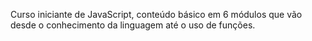 Curso iniciante de JavaScript, conteúdo básico em 6 módulos que vão desde o conhecimento da linguagem até o uso de funções.
